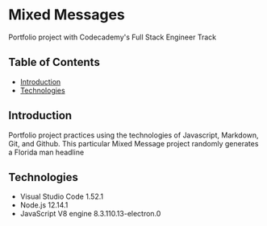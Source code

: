 # Mixed Messages #
Portfolio project with Codecademy's Full Stack Engineer Track

## Table of Contents ##
 - [Introduction](#Introduction)
 - [Technologies](#Technologies)
 
## Introduction ##
Portfolio project practices using the technologies of Javascript, Markdown, Git, and Github. 
This particular Mixed Message project randomly generates a Florida man headline

## Technologies ##
- Visual Studio Code 1.52.1 
- Node.js 12.14.1
- JavaScript V8 engine 8.3.110.13-electron.0

